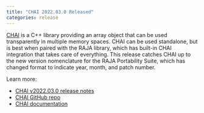 ```yaml
---
title: "CHAI 2022.03.0 Released"
categories: release
---
```


[CHAI](https://github.com/LLNL/CHAI) is a C++ library providing an array object that can be used transparently in multiple memory spaces. CHAI can be used standalone, but is best when paired with the RAJA library, which has built-in CHAI integration that takes care of everything. This release catches CHAI up to the new version nomenclature for the RAJA Portability Suite, which has changed format to indicate year, month, and patch number.

Learn more:

- [CHAI v2022.03.0 release notes](https://github.com/LLNL/CHAI/releases/tag/v2022.03.0)
- [CHAI GitHub repo](https://github.com/LLNL/CHAI)
- [CHAI documentation](https://chai.readthedocs.io/en/latest/)
